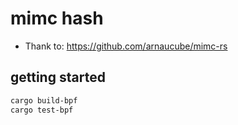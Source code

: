# mimc hash

- Thank to: https://github.com/arnaucube/mimc-rs

## getting started

```bash
cargo build-bpf
cargo test-bpf
```
